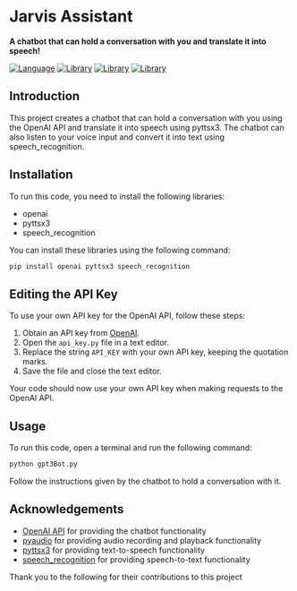 # Jarvis Assistant

**A chatbot that can hold a conversation with you and translate it into speech!**

[![Language](https://img.shields.io/badge/Language-Python-blue)](https://www.python.org) [![Library](https://img.shields.io/badge/Library-pyttsx3-orange)](https://pypi.org/project/pyttsx3/) [![Library](https://img.shields.io/badge/Library-speech__recognition-orange)](https://pypi.org/project/speech_recognition/) [![Library](https://img.shields.io/badge/Library-openai-orange)](https://pypi.org/project/openai/)


## Introduction

This project creates a chatbot that can hold a conversation with you using the OpenAI API and translate it into speech using pyttsx3. The chatbot can also listen to your voice input and convert it into text using speech_recognition.

## Installation

To run this code, you need to install the following libraries:

- openai
- pyttsx3
- speech_recognition

You can install these libraries using the following command:

```bash
pip install openai pyttsx3 speech_recognition
```
## Editing the API Key

To use your own API key for the OpenAI API, follow these steps:

1. Obtain an API key from [OpenAI](https://openai.com).
2. Open the `api_key.py` file in a text editor.
3. Replace the string `API_KEY` with your own API key, keeping the quotation marks.
4. Save the file and close the text editor.

Your code should now use your own API key when making requests to the OpenAI API.


## Usage

To run this code, open a terminal and run the following command:

```bash
python gpt3Bot.py
```
Follow the instructions given by the chatbot to hold a conversation with it.


## Acknowledgements

- [OpenAI API](https://openai.com) for providing the chatbot functionality
- [pyaudio](https://pypi.org/project/PyAudio/) for providing audio recording and playback functionality
- [pyttsx3](https://pypi.org/project/pyttsx3/) for providing text-to-speech functionality
- [speech_recognition](https://pypi.org/project/SpeechRecognition/) for providing speech-to-text functionality

Thank you to the following for their contributions to this project


